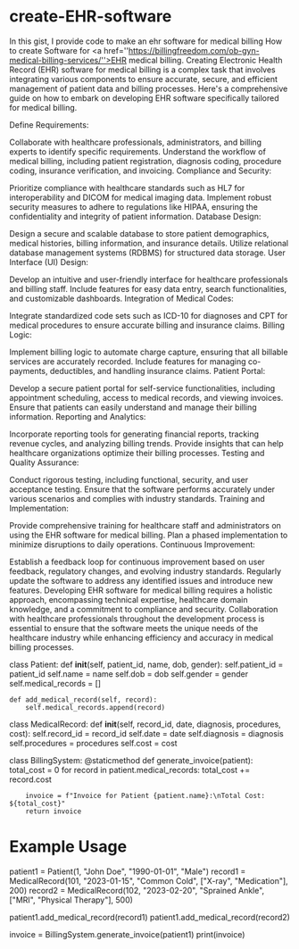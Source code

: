 # create-EHR-software
In this gist, I provide code to make an ehr software for medical billing
How to create Software for <a href=''https://billingfreedom.com/ob-gyn-medical-billing-services/''>EHR medical billing</a>.
Creating Electronic Health Record (EHR) software for medical billing is a complex task that involves integrating various components to ensure accurate, secure, and efficient management of patient data and billing processes. Here's a comprehensive guide on how to embark on developing EHR software specifically tailored for medical billing.

Define Requirements:

Collaborate with healthcare professionals, administrators, and billing experts to identify specific requirements.
Understand the workflow of medical billing, including patient registration, diagnosis coding, procedure coding, insurance verification, and invoicing.
Compliance and Security:

Prioritize compliance with healthcare standards such as HL7 for interoperability and DICOM for medical imaging data.
Implement robust security measures to adhere to regulations like HIPAA, ensuring the confidentiality and integrity of patient information.
Database Design:

Design a secure and scalable database to store patient demographics, medical histories, billing information, and insurance details.
Utilize relational database management systems (RDBMS) for structured data storage.
User Interface (UI) Design:

Develop an intuitive and user-friendly interface for healthcare professionals and billing staff.
Include features for easy data entry, search functionalities, and customizable dashboards.
Integration of Medical Codes:

Integrate standardized code sets such as ICD-10 for diagnoses and CPT for medical procedures to ensure accurate billing and insurance claims.
Billing Logic:

Implement billing logic to automate charge capture, ensuring that all billable services are accurately recorded.
Include features for managing co-payments, deductibles, and handling insurance claims.
Patient Portal:

Develop a secure patient portal for self-service functionalities, including appointment scheduling, access to medical records, and viewing invoices.
Ensure that patients can easily understand and manage their billing information.
Reporting and Analytics:

Incorporate reporting tools for generating financial reports, tracking revenue cycles, and analyzing billing trends.
Provide insights that can help healthcare organizations optimize their billing processes.
Testing and Quality Assurance:

Conduct rigorous testing, including functional, security, and user acceptance testing.
Ensure that the software performs accurately under various scenarios and complies with industry standards.
Training and Implementation:

Provide comprehensive training for healthcare staff and administrators on using the EHR software for medical billing.
Plan a phased implementation to minimize disruptions to daily operations.
Continuous Improvement:

Establish a feedback loop for continuous improvement based on user feedback, regulatory changes, and evolving industry standards.
Regularly update the software to address any identified issues and introduce new features.
Developing EHR software for medical billing requires a holistic approach, encompassing technical expertise, healthcare domain knowledge, and a commitment to compliance and security. Collaboration with healthcare professionals throughout the development process is essential to ensure that the software meets the unique needs of the healthcare industry while enhancing efficiency and accuracy in medical billing processes.

class Patient:
    def __init__(self, patient_id, name, dob, gender):
        self.patient_id = patient_id
        self.name = name
        self.dob = dob
        self.gender = gender
        self.medical_records = []

    def add_medical_record(self, record):
        self.medical_records.append(record)


class MedicalRecord:
    def __init__(self, record_id, date, diagnosis, procedures, cost):
        self.record_id = record_id
        self.date = date
        self.diagnosis = diagnosis
        self.procedures = procedures
        self.cost = cost


class BillingSystem:
    @staticmethod
    def generate_invoice(patient):
        total_cost = 0
        for record in patient.medical_records:
            total_cost += record.cost

        invoice = f"Invoice for Patient {patient.name}:\nTotal Cost: ${total_cost}"
        return invoice


# Example Usage
patient1 = Patient(1, "John Doe", "1990-01-01", "Male")
record1 = MedicalRecord(101, "2023-01-15", "Common Cold", ["X-ray", "Medication"], 200)
record2 = MedicalRecord(102, "2023-02-20", "Sprained Ankle", ["MRI", "Physical Therapy"], 500)

patient1.add_medical_record(record1)
patient1.add_medical_record(record2)

invoice = BillingSystem.generate_invoice(patient1)
print(invoice)
